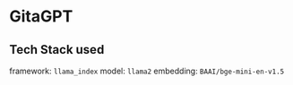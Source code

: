 # GitaGPT

## Tech Stack used 
framework: `llama_index`
model: `llama2`
embedding: `BAAI/bge-mini-en-v1.5`
